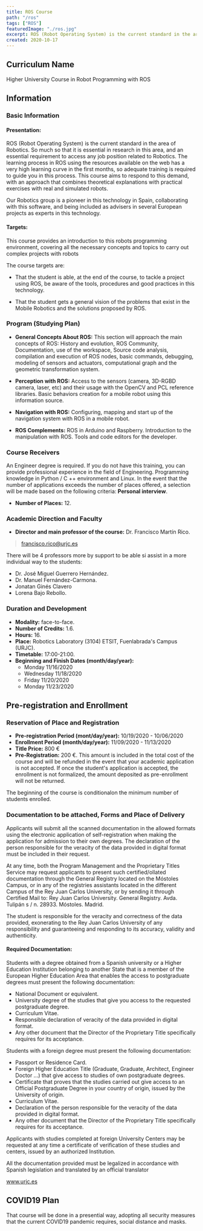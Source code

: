```yaml
---
title: ROS Course
path: "/ros"
tags: ["ROS"]
featuredImage: "./ros.jpg"
excerpt: ROS (Robot Operating System) is the current standard in the area of ​​Robotics. So much so that it is essential in research in this area, and an essential requirement to access any job position related to Robotics.
created: 2020-10-17
---
```


## Curriculum Name

Higher University Course in Robot Programming with ROS

## Information

### Basic Information

#### Presentation:

ROS (Robot Operating System) is the current standard in the area of ​​Robotics. So much so that it is essential in research in this area, and an essential requirement to access any job position related to Robotics. The learning process in ROS using the resources available on the web has a very high learning curve in the first months, so adequate training is required to guide you in this process. This course aims to respond to this demand, with an approach that combines theoretical explanations with practical exercises with real and simulated robots.

Our Robotics group is a pioneer in this technology in Spain, collaborating with this software, and being included as advisers in several European projects as experts in this technology.

#### Targets:

This course provides an introduction to this robots programming environment, covering all the necessary concepts and topics to carry out complex projects with robots

The course targets are:

* That the student is able, at the end of the course, to tackle a project using ROS, be aware of the tools, procedures and good practices in this technology.

* That the student gets a general vision of the problems that exist in the Mobile Robotics and the solutions proposed by ROS.

### Program (Studying Plan)

* **General Concepts About ROS:** This section will approach the main concepts of ROS: History and evolution, ROS Community, Documentation, use of the workspace, Source code analysis, compilation and execution of ROS nodes, basic commands, debugging, modeling of sensors and actuators, computational graph and the geometric transformation system.

* **Perception with ROS:** Access to the sensors (camera, 3D-RGBD camera, laser, etc) and their usage with the OpenCV and PCL reference libraries. Basic behaviors creation for a mobile robot using this information source.

* **Navigation with ROS:** Configuring, mapping and start up of the navigation system with ROS in a mobile robot.

* **ROS Complements:** ROS in Arduino and Raspberry. Introduction to the manipulation with ROS. Tools and code editors for the developer.

### Course Receivers

An Engineer degree is required. If you do not have this training, you can provide professional experience in the field of Engineering. Programming knowledge in Python / C ++ environment and Linux. In the event that the number of applications exceeds the number of places offered, a selection will be made based on the following criteria: **Personal interview**.

* **Number of Places:** 12.

### Academic Direction and Faculty

* **Director and main professor of the course:** Dr. Francisco Martín Rico.
> francisco.rico@urjc.es

There will be 4 professors more by support to be able si assist in a more individual way to the students:

* Dr. José Miguel Guerrero Hernández.
* Dr. Manuel Fernández-Carmona.
* Jonatan Ginés Clavero
* Lorena Bajo Rebollo.

### Duration and Development

* **Modality:** face-to-face.
* **Number of Credits:** 1.6.
* **Hours:** 16.
* **Place:** Robotics Laboratory (3104) ETSIT, Fuenlabrada's Campus (URJC).
* **Timetable:** 17:00-21:00.
* **Beginning and Finish Dates (month/day/year):**
    * Monday 11/16/2020
    * Wednesday 11/18/2020
    * Friday 11/20/2020
    * Monday 11/23/2020

## Pre-registration and Enrollment

### Reservation of Place and Registration

* **Pre-registration Period (mont/day/year):**  10/19/2020 - 10/06/2020
* **Enrollment Period (month/day/year):** 11/09/2020 - 11/13/2020
* **Title Price:** 800 €
* **Pre-Registration:** 200 €. This amount is included in the total cost of the course and will be refunded in the event that your academic application is not accepted. If once the student's application is accepted, the enrollment is not formalized, the amount deposited as pre-enrollment will not be returned.

The beginning of the course is conditionalon the minimum number of students enrolled.

### Documentation to be attached, Forms and Place of Delivery

Applicants will submit all the scanned documentation in the allowed formats using the electronic application of self-registration when making the application for admission to their own degrees. The declaration of the person responsible for the veracity of the data provided in digital format must be included in their request.

At any time, both the Program Management and the Proprietary Titles Service may request applicants to present such certified/ollated documentation through the General Registry located on the Móstoles Campus, or in any of the registries assistants located in the different Campus of the Rey Juan Carlos University, or by sending it through Certified Mail to: Rey Juan Carlos University. General Registry. Avda. Tulipán s / n. 28933. Móstoles. Madrid.

The student is responsible for the veracity and correctness of the data provided, exonerating to the Rey Juan Carlos University of any responsibility and guaranteeing and responding to its accuracy, validity and authenticity.

#### Required Documentation:

Students with a degree obtained from a Spanish university or a Higher Education Institution belonging to another State that is a member of the European Higher Education Area that enables the access to postgraduate degrees must present the following documentation:

* National Document or equivalent.
* University degree of the studies that give you access to the requested postgraduate degree.
* Curriculum Vitae.
* Responsible declaration of veracity of the data provided in digital format.
* Any other document that the Director of the Proprietary Title specifically requires for its acceptance.

Students with a foreign degree must present the following documentation:

* Passport or Residence Card.
* Foreign Higher Education Title (Graduate, Graduate, Architect, Engineer Doctor ...) that give access to studies of own postgraduate degrees.
* Certificate that proves that the studies carried out give access to an Official Postgraduate Degree in your country of origin, issued by the University of origin.
* Curriculum Vitae.
* Declaration of the person responsible for the veracity of the data provided in digital format.
* Any other document that the Director of the Proprietary Title specifically requires for its acceptance.

Applicants with studies completed at foreign University Centers may be requested at any time a certificate of verification of these studies and centers, issued by an authorized Institution.

All the documentation provided must be legalized in accordance with Spanish legislation and translated by an official translator

<a href="https://www.urjc.es" target=”_blank”>www.urjc.es</a>

## COVID19 Plan

That course will be done in a presential way, adopting all security measures that the current COVID19 pandemic requires, social distance and masks.
